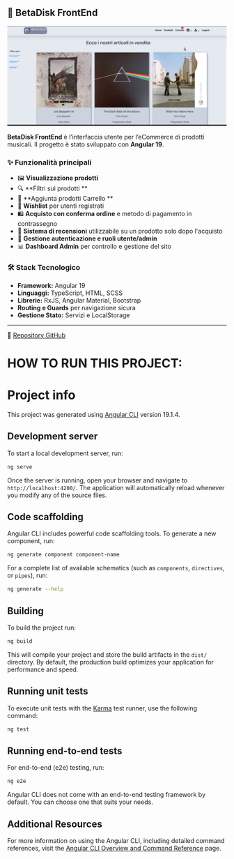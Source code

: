## 🎨 BetaDisk FrontEnd


<img src="./public/assets/Betadisk.png" />


**BetaDisk FrontEnd** è l’interfaccia utente per l’eCommerce di prodotti musicali. Il progetto è stato sviluppato con **Angular 19**.

### ✨ Funzionalità principali

- 🖼️ **Visualizzazione prodotti** 
- 🔍 **Filtri sui prodotti **
- 🛒 **Aggiunta prodotti Carrello ** 
- 💖 **Wishlist** per utenti registrati
- 🛍️ **Acquisto con conferma ordine** e metodo di pagamento in contrassegno
- 📝 **Sistema di recensioni** utilizzabile su un prodotto solo dopo l'acquisto
- 🔐 **Gestione autenticazione e ruoli utente/admin**
- 📊 **Dashboard Admin** per controllo e gestione del sito

### 🛠️ Stack Tecnologico

- **Framework:** Angular 19  
- **Linguaggi:** TypeScript, HTML, SCSS  
- **Librerie:** RxJS, Angular Material, Bootstrap 
- **Routing e Guards** per navigazione sicura  
- **Gestione Stato:** Servizi e LocalStorage

---

🔗 [Repository GitHub](https://github.com/riccardo98b/BetaDiskFrontEnd)























# HOW TO RUN THIS PROJECT:
# Project info

This project was generated using [Angular CLI](https://github.com/angular/angular-cli) version 19.1.4.

## Development server

To start a local development server, run:

```bash
ng serve
```

Once the server is running, open your browser and navigate to `http://localhost:4200/`. The application will automatically reload whenever you modify any of the source files.

## Code scaffolding

Angular CLI includes powerful code scaffolding tools. To generate a new component, run:

```bash
ng generate component component-name
```

For a complete list of available schematics (such as `components`, `directives`, or `pipes`), run:

```bash
ng generate --help
```

## Building

To build the project run:

```bash
ng build
```

This will compile your project and store the build artifacts in the `dist/` directory. By default, the production build optimizes your application for performance and speed.

## Running unit tests

To execute unit tests with the [Karma](https://karma-runner.github.io) test runner, use the following command:

```bash
ng test
```

## Running end-to-end tests

For end-to-end (e2e) testing, run:

```bash
ng e2e
```

Angular CLI does not come with an end-to-end testing framework by default. You can choose one that suits your needs.

## Additional Resources

For more information on using the Angular CLI, including detailed command references, visit the [Angular CLI Overview and Command Reference](https://angular.dev/tools/cli) page.
